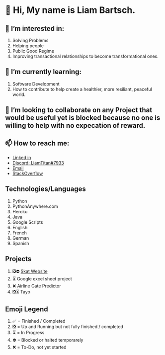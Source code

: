 # 👋 Hi, My name is Liam Bartsch.

## 👀 I’m interested in:

1. Solving Problems
2. Helping people
3. Public Good Regime
4. Improving transactional relationships to become transformational ones.

## 🌱 I’m currently learning:

1. Software Development
2. How to contribute to help create a healthier, more resiliant, peaceful world.

## 💞️ I’m looking to collaborate on any Project that would be useful yet is blocked because no one is willing to help with no expecation of reward.

## 📫 How to reach me:
  - [Linked in](https://www.linkedin.com/in/liam-bartsch-942448214/) 
  - [Discord: LiamTitan#7933](https://discord.com/users/568707315650265088) 
  - [Email](bartschl@tcd.ie)
  - [StackOverflow](https://stackoverflow.com/users/18321042/liam)

## Technologies/Languages

1) Python
2) PythonAnywhere.com
3) Heroku
4) Java
5) Google Scripts
6) English
7) French
8) German
9) Spanish

## Projects

1) ❎⛔ [Skat Website](http://liambartsch.pythonanywhere.com/)
2) ⏳ Google excel sheet project
3) ❌ Airline Gate Predictor
4) ❎⏳ Tayo


## Emoji Legend

1) ✅ = Finished / Completed
2) ❎ = Up and Running but not fully finished / completed
3) ⏳ = In Progress
4) ⛔ = Blocked or halted temporarely
5) ❌ = To-Do, not yet started
<!---
bartschliam/bartschliam is a ✨ special ✨ repository because its `README.md` (this file) appears on your GitHub profile.
You can click the Preview link to take a look at your changes.
--->

